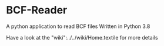 # BCF-Reader
A python application to read BCF files
Written in Python 3.8

Have a look at the "wiki":../../wiki/Home.textile for more details
